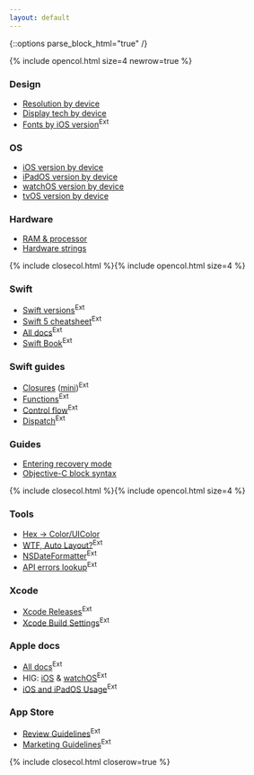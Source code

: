 ```yaml
---
layout: default
---
```

{::options parse_block_html="true" /}

{% include opencol.html size=4 newrow=true %}

### Design

* [Resolution by device](/res)
* [Display tech by device](/display-tech)
* [Fonts by iOS version](http://iosfonts.com/)<sup class="ext">Ext</sup>

### OS

* [iOS version by device](/ios)
* [iPadOS version by device](/ipados)
* [watchOS version by device](/watchos)
* [tvOS version by device](/tvos)

### Hardware

* [RAM & processor](/ram-processor)
* [Hardware strings](/hardware-strings)

{% include closecol.html %}{% include opencol.html size=4 %}

### Swift

* [Swift versions](https://swiftly.dev/swift-versions)<sup class="ext">Ext</sup>
* [Swift 5 cheatsheet](https://swiftly.dev/cheatsheet)<sup class="ext">Ext</sup>
* [All docs](https://swift.org/documentation/)<sup class="ext">Ext</sup>
* [Swift Book](https://docs.swift.org/swift-book/)<sup class="ext">Ext</sup>

### Swift guides

* [Closures](https://swiftly.dev/closures) ([mini](https://swiftly.dev/closures-mini/))<sup class="ext">Ext</sup>
* [Functions](https://swiftly.dev/functions)<sup class="ext">Ext</sup>
* [Control flow](/swift-control-flow)<sup class="ext">Ext</sup>
* [Dispatch](https://swiftly.dev/dispatch)<sup class="ext">Ext</sup>

### Guides

* [Entering recovery mode](/recovery)
* [Objective-C block syntax](/objc-block-syntax)

{% include closecol.html %}{% include opencol.html size=4 %}

### Tools

* [Hex → Color/UIColor](/uihex)
* [WTF, Auto Layout?](https://www.wtfautolayout.com/)<sup class="ext">Ext</sup>
* [NSDateFormatter](http://nsdateformatter.com/)<sup class="ext">Ext</sup>
* [API errors lookup](https://osstatus.com)<sup class="ext">Ext</sup>

### Xcode

* [Xcode Releases](https://xcodereleases.com/)<sup class="ext">Ext</sup>
* [Xcode Build Settings](https://xcodebuildsettings.com/)<sup class="ext">Ext</sup>

### Apple docs

* [All docs](https://developer.apple.com/documentation/)<sup class="ext">Ext</sup>
* HIG: [iOS](https://developer.apple.com/ios/human-interface-guidelines/overview/themes/) & [watchOS](https://developer.apple.com/watchos/human-interface-guidelines/overview/themes/)<sup class="ext">Ext</sup>
* [iOS and iPadOS Usage](https://developer.apple.com/support/app-store/)<sup class="ext">Ext</sup>

### App Store

* [Review Guidelines](https://developer.apple.com/app-store/review/guidelines/)<sup class="ext">Ext</sup>
* [Marketing Guidelines](https://developer.apple.com/app-store/marketing/guidelines/)<sup class="ext">Ext</sup>

{% include closecol.html closerow=true %}
